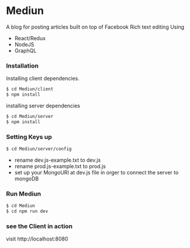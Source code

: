 # Mediun
A blog for posting articles built on top of Facebook Rich text editing Using 
  - React/Redux
  - NodeJS
  - GraphQL

### Installation
Installing client dependencies.

```sh
$ cd Mediun/client
$ npm install
```
installing server dependencies
```sh
$ cd Mediun/server
$ npm install
```
### Setting Keys up
```sh
$ cd Mediun/server/config
```
- rename dev.js-example.txt to dev.js
- rename prod.js-example.txt to prod.js
- set up your MongoURI at dev.js file in orger to connect the server to mongoDB 

### Run Mediun
```sh
$ cd Mediun
$ cd npm run dev
```
### see the Client in action
visit http://localhost:8080





